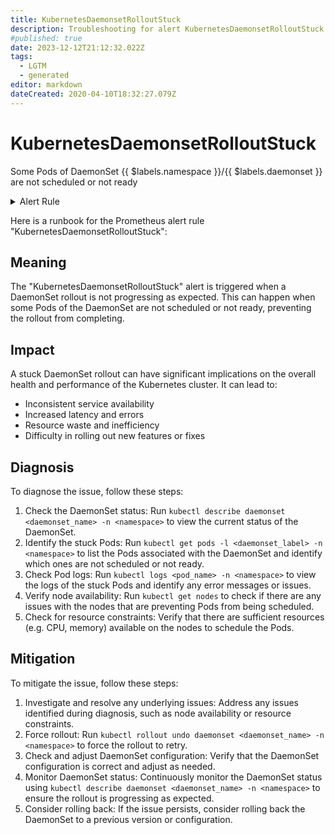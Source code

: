 ```yaml
---
title: KubernetesDaemonsetRolloutStuck
description: Troubleshooting for alert KubernetesDaemonsetRolloutStuck
#published: true
date: 2023-12-12T21:12:32.022Z
tags: 
  - LGTM
  - generated
editor: markdown
dateCreated: 2020-04-10T18:32:27.079Z
---
```


# KubernetesDaemonsetRolloutStuck

Some Pods of DaemonSet {{ $labels.namespace }}/{{ $labels.daemonset }} are not scheduled or not ready

<details>
  <summary>Alert Rule</summary>

{{% rule "kubernetes/kubestate-exporter.yml" "KubernetesDaemonsetRolloutStuck" %}}

{{% comment %}}

```yaml
alert: KubernetesDaemonsetRolloutStuck
expr: kube_daemonset_status_number_ready / kube_daemonset_status_desired_number_scheduled * 100 < 100 or kube_daemonset_status_desired_number_scheduled - kube_daemonset_status_current_number_scheduled > 0
for: 10m
labels:
    severity: warning
annotations:
    summary: Kubernetes DaemonSet rollout stuck ({{ $labels.namespace }}/{{ $labels.daemonset }})
    description: |-
        Some Pods of DaemonSet {{ $labels.namespace }}/{{ $labels.daemonset }} are not scheduled or not ready
          VALUE = {{ $value }}
          LABELS = {{ $labels }}
    runbook: https://github.com/srerun/prometheus-alerts/blob/main/content/runbooks/kubestate-exporter/KubernetesDaemonsetRolloutStuck.md

```

{{% /comment %}}

</details>


Here is a runbook for the Prometheus alert rule "KubernetesDaemonsetRolloutStuck":

## Meaning

The "KubernetesDaemonsetRolloutStuck" alert is triggered when a DaemonSet rollout is not progressing as expected. This can happen when some Pods of the DaemonSet are not scheduled or not ready, preventing the rollout from completing.

## Impact

A stuck DaemonSet rollout can have significant implications on the overall health and performance of the Kubernetes cluster. It can lead to:

* Inconsistent service availability
* Increased latency and errors
* Resource waste and inefficiency
* Difficulty in rolling out new features or fixes

## Diagnosis

To diagnose the issue, follow these steps:

1. Check the DaemonSet status: Run `kubectl describe daemonset <daemonset_name> -n <namespace>` to view the current status of the DaemonSet.
2. Identify the stuck Pods: Run `kubectl get pods -l <daemonset_label> -n <namespace>` to list the Pods associated with the DaemonSet and identify which ones are not scheduled or not ready.
3. Check Pod logs: Run `kubectl logs <pod_name> -n <namespace>` to view the logs of the stuck Pods and identify any error messages or issues.
4. Verify node availability: Run `kubectl get nodes` to check if there are any issues with the nodes that are preventing Pods from being scheduled.
5. Check for resource constraints: Verify that there are sufficient resources (e.g. CPU, memory) available on the nodes to schedule the Pods.

## Mitigation

To mitigate the issue, follow these steps:

1. Investigate and resolve any underlying issues: Address any issues identified during diagnosis, such as node availability or resource constraints.
2. Force rollout: Run `kubectl rollout undo daemonset <daemonset_name> -n <namespace>` to force the rollout to retry.
3. Check and adjust DaemonSet configuration: Verify that the DaemonSet configuration is correct and adjust as needed.
4. Monitor DaemonSet status: Continuously monitor the DaemonSet status using `kubectl describe daemonset <daemonset_name> -n <namespace>` to ensure the rollout is progressing as expected.
5. Consider rolling back: If the issue persists, consider rolling back the DaemonSet to a previous version or configuration.